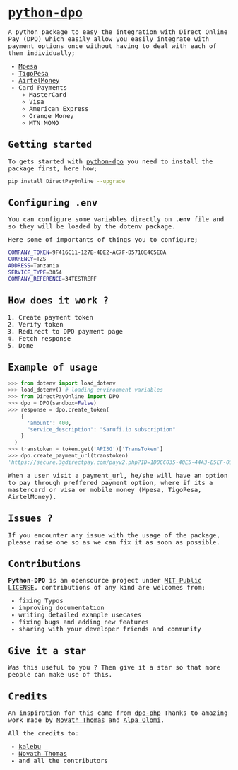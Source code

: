 <samp>

# [python-dpo](https://github.com/Kalebu/python-dpo)

A python package to easy the integration with Direct Online Pay (DPO)  which easily allow you easily integrate  with payment options once without having to deal with each of them individually;

- [Mpesa](https://vodacom.co.tz/mpesa)
- [TigoPesa](https://www.tigo.co.tz/tigo-pesa)
- [AirtelMoney]()
- Card Payments
  - MasterCard
  - Visa
  - American Express
  - Orange Money
  - MTN MOMO

## Getting started

To gets started with [python-dpo](https://github.com/Kalebu/python-dpo) you need to install the package first, here how;

```bash
pip install DirectPayOnline --upgrade
```

## Configuring .env 

You can configure some variables directly on **.env** file and  so they will be loaded by the dotenv package.

Here some of importants of things you to configure;

```bash
COMPANY_TOKEN=9F416C11-127B-4DE2-AC7F-D5710E4C5E0A
CURRENCY=TZS
ADDRESS=Tanzania
SERVICE_TYPE=3854
COMPANY_REFERENCE=34TESTREFF
```

## How does it work ?

1. Create payment token
2. Verify token
3. Redirect to DPO payment page
4. Fetch response
5. Done

## Example of usage

```python
>>> from dotenv import load_dotenv
>>> load_dotenv() # loading environment variables 
>>> from DirectPayOnline import DPO
>>> dpo = DPO(sandbox=False)
>>> response = dpo.create_token(
    {
      'amount': 400, 
      "service_description": "Sarufi.io subscription"
    }
  )
>>> transtoken = token.get('API3G')['TransToken']
>>> dpo.create_payment_url(transtoken)
'https://secure.3gdirectpay.com/payv2.php?ID=1D0CC035-40E5-44A3-B5EF-034A34AD33E9'
```

When a user visit a payment_url, he/she will have an option to pay through preffered payment option, where if its a mastercard or visa or mobile money (Mpesa, TigoPesa, AirtelMoney).

## Issues ?

If you encounter any issue with the usage of the package, please raise one so as we can fix it as soon as possible.

## Contributions

**Python-DPO** is an opensource project under [MIT Public LICENSE](https://github.com/Kalebu/python-dpo/blob/main/LICENSE), contributions of any kind are welcomes from;

- fixing Typos
- improving documentation
- writing detailed example usecases
- fixing bugs and adding new features
- sharing with your developer friends and community

## Give it a star

Was this useful to you ? Then give it a star so that more people can make use of this.

## Credits

An inspiration for this came from [dpo-php](https://github.com/Zepson-Technologies/dpo-php) Thanks to amazing work made by [Novath Thomas](https://github.com/pro-cms) and [Alpa Olomi](https://github.com/alphaolomi).

All the credits to:

- [kalebu](https://github.com/kalebu)
- [Novath Thomas](https://github.com/pro-cms)
- and all the contributors

</samp>
